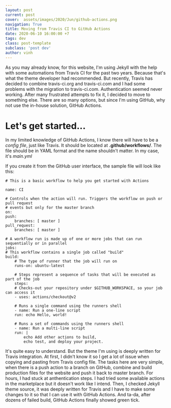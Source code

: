 ```yaml
---
layout: post
current: post
cover:  assets/images/2020/Jun/github-actions.png
navigation: True
title: Moving from Travis CI to GitHub Actions
date: 2020-06-10 16:00:00 +7
tags: dev
class: post-template
subclass: 'post dev'
author: vinh
---
```


As you may already know, for this website, I'm using Jekyll with the help with some automations from Travis CI for the past two years. Because that's what the theme developer had recommended. But recently, Travis has decided to combine travis-ci.org and travis-ci.com and I had some problems with the migration to travis-ci.com. Authentication seemed never working. After many frustrated attempts to fix it, I decided to move to something else. There are so many options, but since I'm using GitHub, why not use the in-house solution, GitHub Actions.

# Let's get started...
In my limited knowledge of GitHub Actions, I know there will have to be a *config file*, just like Travis. It should be located at **.github/workflows/**. The file should be in YAML format and the name shouldn't matter. In my case, it's *main.yml*

If you create it from the GitHub user interface, the sample file will look like this:

```
# This is a basic workflow to help you get started with Actions

name: CI

# Controls when the action will run. Triggers the workflow on push or pull request
# events but only for the master branch
on:
push:
    branches: [ master ]
pull_request:
    branches: [ master ]

# A workflow run is made up of one or more jobs that can run sequentially or in parallel
jobs:
# This workflow contains a single job called "build"
build:
    # The type of runner that the job will run on
    runs-on: ubuntu-latest

    # Steps represent a sequence of tasks that will be executed as part of the job
    steps:
    # Checks-out your repository under $GITHUB_WORKSPACE, so your job can access it
    - uses: actions/checkout@v2

    # Runs a single command using the runners shell
    - name: Run a one-line script
    run: echo Hello, world!

    # Runs a set of commands using the runners shell
    - name: Run a multi-line script
    run: |
        echo Add other actions to build,
        echo test, and deploy your project.
```

It's quite easy to understand. But the theme I'm using is deeply written for Travis integration. At first, I didn't know it so I get a lot of issue when copying and pasting from Travis config file. The tasks here are very simple, when there is a push action to a branch on GitHub, combine and build production files for the website and push it back to master branch. For hours, I had stuck at anthentication steps. I had tried some available actions in the marketplace but it doesn't work like I intend. Then, I checked Jekyll theme source, it was deeply written for Travis and I have to make some changes to it so that I can use it with GitHub Actions. And ta-da, after dozens of failed build, GitHub Actions finally showed green tick.